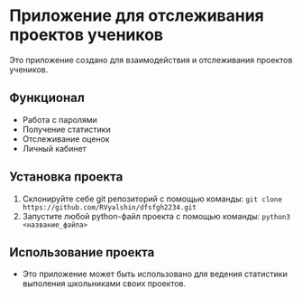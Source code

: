 # Приложение для отслеживания проектов учеников

Это приложение создано для взаимодействия и отслеживания проектов учеников.

## Функционал

- Работа с паролями
- Получение статистики
- Отслеживание оценок
- Личный кабинет

## Установка проекта

1. Склонируйте себе git репозиторий с помощью команды:
   `git clone https://github.com/RVyalshin/dfsfgh2234.git`
2. Запустите любой python-файл проекта с помощью команды:
   `python3 <название_файла>`

## Использование проекта

- Это приложение может быть использовано для ведения статистики выполения школьниками своих проектов.
